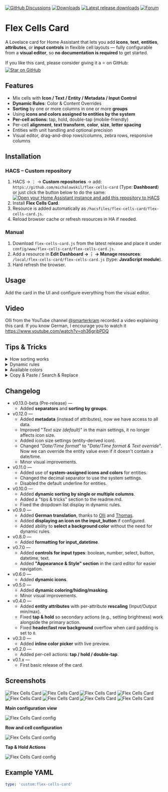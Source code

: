 [![GitHub Discussions](https://img.shields.io/github/discussions/michalowskil/flex-cells-card)](https://github.com/michalowskil/flex-cells-card/discussions)
 [![Downloads](https://img.shields.io/github/downloads/michalowskil/flex-cells-card/total?label=downloads&logo=github)](https://github.com/michalowskil/flex-cells-card/releases) [![Latest release downloads](https://img.shields.io/github/downloads/michalowskil/flex-cells-card/latest/total?label=latest%20downloads&logo=github)](https://github.com/michalowskil/flex-cells-card/releases/latest) [![Forum](https://img.shields.io/badge/Forum-41BDF5?style=flat&logo=homeassistant&logoColor=white)](https://community.home-assistant.io/t/new-lovelace-card-flex-cells-card/919780)

# Flex Cells Card

A Lovelace card for Home Assistant that lets you add **icons**, **text**,  **entities**, **attributes**, or **input controls** in flexible cell layouts — fully configurable from a **visual editor**, so **no documentation is required** to get started.

If you like this card, please consider giving it a ⭐ on GitHub: [![Star on GitHub](https://img.shields.io/github/stars/michalowskil/flex-cells-card.svg?style=social)](https://github.com/michalowskil/flex-cells-card/stargazers)

## Features
- Mix cells with **Icon / Text / Entity / Metadata / Input Control**
- **Dynamic Rules**: Color & Content Overrides
- **Sorting** by one or more columns in one or more **groups**
- Using **icons and colors assigned to entities by the system**
- **Per-cell actions:** tap, hold, double-tap (mobile-friendly)
- Per-cell **alignment**, **text transform**, **color**, **size**, **letter spacing**
- Entities with unit handling and optional precision
- Visual editor, drag-and-drop rows/columns, zebra rows, responsive columns

## Installation

### HACS – Custom repository

1. HACS → ⋮ → **Custom repositories** → add:
   `https://github.com/michalowskil/flex-cells-card` (Type: **Dashboard**) or just click the button below to do the same:  
   [![Open your Home Assistant instance and add this repository to HACS](https://my.home-assistant.io/badges/hacs_repository.svg)](https://my.home-assistant.io/redirect/hacs_repository/?owner=michalowskil&repository=flex-cells-card&category=plugin)
2. Install **Flex Cells Card**.
3. Resource is added automatically as `/hacsfiles/flex-cells-card/flex-cells-card.js`.
4. Reload browser cache or refresh resources in HA if needed.

### Manual

1. Download `flex-cells-card.js` from the latest release and place it under  
   `config/www/flex-cells-card/flex-cells-card.js`.
2. Add a resource in **Edit Dashboard → ⋮ → Manage resources**:  
   `/local/flex-cells-card/flex-cells-card.js` (type: **JavaScript module**).
3. Hard refresh the browser.

## Usage
Add the card in the UI and configure everything from the visual editor.

## Video

Olli from the YouTube channel [@smarterkram](https://www.youtube.com/@smarterkram) recorded a video explaining this card. If you know German, I encourage you to watch it https://www.youtube.com/watch?v=oh36grjbPDQ

## Tips & Tricks

<details><summary>How sorting works</summary>

- Sorting works "after applying" dynamic rules, meaning what's visible is sorted.
- Sorting works even if the column being sorted is hidden (breakpoint).
</details>

<details><summary>Dynamic rules</summary>

- For example, if you want to change what an entity displays to a defined text, while keeping "more-info" on click, you can add a rule without an entity, with the operator set to "not equal" and an empty "value". This condition will always be met.
- If you see the value "null" for an attribute in developer tools and want to use it in dynamic rules, don't enter "null" but leave value input empty. Empty means "null".
</details>

<details><summary>Available colors</summary>

- You can specify colors in various formats, one of which is variables, for example "var(--state-active-color)". You can find a list of variables at this link https://github.com/home-assistant/frontend/blob/dev/src/resources/theme/color/color.globals.ts
</details>

<details><summary>Copy & Paste / Search & Replace</summary>

- You don't have to perform repetitive actions in the visual editor. For example, if you want to create many similar rows, create one in the visual editor, then go to the code editor and "copy & paste" it as many times as you want, along with all its configuration. You can then return to the visual editor and change the details.
- If you want to perform the same action on multiple rows/cells, use the code editor and the "search & replace" function. For example, if you want to remove all underlines, search for "underline: true" and replace it with "underline: false".
</details>

## Changelog
- v0.13.0-beta (Pre-release) —
  - Added **separators** and **sorting by groups**.
- v0.12.0 —
  - Added **metadata** (instead of attributes), now we have access to all data.
  - Improved "_Text size (default)_" in the main settings, it no longer affects icon size.
  - Added icon size settings (entity-derived icon).
  - Changed "_Date/Time format_" to "_Date/Time format & Text override_". Now we can override the entity value even if it doesn't contain a date/time.
  - Minor visual improvements.
- v0.11.0 —
  - Added use of **system-assigned icons and colors** for entities.
  - Changed the decimal separator to use the system settings.
  - Disabled the default underline for entities.
- v0.10.0 —
  - Added **dynamic sorting by single or multiple columns**.
  - Added a "tips & tricks" section to the readme.md.
  - Fixed the dropdown list display in dynamic rules.
- v0.9.0 —
  - Added **German translation**, thanks to [Olli](https://community.home-assistant.io/u/olli.dev/summary) and [Thomas](https://github.com/tmycgn).
  - Added **displaying an icon on the input_button** if configured.
  - Added ability to **select a background color** without the need for dynamic rules.
- v0.8.0 —
  - Added **formatting for input_datetime**.
- v0.7.0 —
  - Added **controls for input types**: boolean, number, select, button, datetime, text.
  - Added **"Appearance & Style" section** in the card editor for easier navigation.
- v0.6.0 —
  - Added **dynamic icons**.
- v0.5.0 —
  - Added **dynamic coloring/hiding/masking**.
  - Minor visual improvements.
- v0.4.0 —
  - Added **entity attributes** with per-attribute **rescaling** (Input/Output min/max).
  - Fixed **tap & hold** so secondary actions (e.g., setting brightness) work alongside the primary action.
  - Fixed **header/last row background** overflow when card padding is set to `0`.
- v0.3.0 — 
  - Added **inline color picker** with live preview.
- v0.2.0 —
  - Added per-cell actions: **tap / hold / double-tap**.
- v0.1.x —
  - First basic release of the card.

## Screenshots

![Flex Cells Card](images/flex-cells-card-10.png)
![Flex Cells Card](images/flex-cells-card-9.png)
![Flex Cells Card](images/flex-cells-card-8.png)
![Flex Cells Card](images/flex-cells-card-4.png)
![Flex Cells Card](images/flex-cells-card-5.png)
![Flex Cells Card](images/flex-cells-card-1.png)
![Flex Cells Card](images/flex-cells-card-2.png)
![Flex Cells Card](images/flex-cells-card-6.png)

**Main configuration view**

![Flex Cells Card config](images/flex-cells-card-configuration1.png)

**Row and cell configuration**

![Flex Cells Card config](images/flex-cells-card-configuration2.png)

**Tap & Hold Actions**

![Flex Cells Card config](images/flex-cells-card-configuration3.png)

## Example YAML
```yaml
type: 'custom:flex-cells-card'
```
